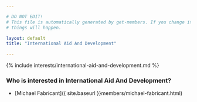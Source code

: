 ```yaml
---

# DO NOT EDIT!
# This file is automatically generated by get-members. If you change it, bad
# things will happen.

layout: default
title: "International Aid And Development"

---
```


{% include interests/international-aid-and-development.md %}

### Who is interested in International Aid And Development?


* [Michael Fabricant]({ site.baseurl }}members/michael-fabricant.html)

